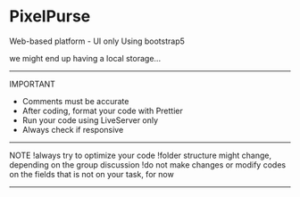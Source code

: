 # PixelPurse
Web-based platform - UI only
Using bootstrap5


we might end up having a local storage...


-------------------------------------------------
IMPORTANT

- Comments must be accurate
- After coding, format your code with Prettier
- Run your code using LiveServer only
- Always check if responsive




-------------------------------------------------
NOTE
!always try to optimize your code
!folder structure might change, depending on the group discussion
!do not make changes or modify codes on the fields that is not on your task, for now



-------------------------------------------------


